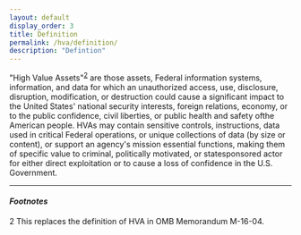 ```yaml
---
layout: default
display_order: 3
title: Definition
permalink: /hva/definition/
description: "Defintion"
---
```


"High Value Assets"<sup>[2](2)</sup> are those assets, Federal information systems, information, and data for
which an unauthorized access, use, disclosure, disruption, modification, or destruction could
cause a significant impact to the United States' national security interests, foreign relations,
economy, or to the public confidence, civil liberties, or public health and safety ofthe American
people. HVAs may contain sensitive controls, instructions, data used in critical Federal
operations, or unique collections of data (by size or content), or support an agency's mission
essential functions, making them of specific value to criminal, politically motivated, or statesponsored
actor for either direct exploitation or to cause a loss of confidence in the U.S.
Government. 

***

#### *Footnotes*

<a name="2">2</a> This replaces the definition of HVA in OMB Memorandum M-16-04.
